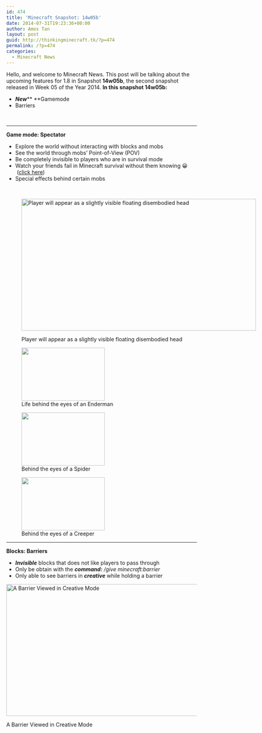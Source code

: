 ```yaml
---
id: 474
title: 'Minecraft Snapshot: 14w05b'
date: 2014-07-31T19:23:36+00:00
author: Amos Tan
layout: post
guid: http://thinkingminecraft.tk/?p=474
permalink: /?p=474
categories:
  - Minecraft News
---
```

Hello, and welcome to Minecraft News. This post will be talking about the upcoming features for 1.8 in Snapshot **14w05b**, the second snapshot released in Week 05 of the Year 2014. **In this snapshot 14w05b:**

  * _**New**_** **Gamemode
  * Barriers

&nbsp;

* * *

**Game mode: Spectator**

  * Explore the world without interacting with blocks and mobs
  * See the world through mobs&#8217; Point-of-View (POV)
  * Be completely invisible to players who are in survival mode
  * Watch your friends fail in Minecraft survival without them knowing 😀  (<a title="Newbie in Minecraft" href="http://thinkingminecraft.tk/?cat=4" target="_blank">click here</a>)
  * Special effects behind certain mobs

&nbsp;<figure id="attachment_533" style="width: 620px" class="wp-caption aligncenter">

[<img class="wp-image-533 size-medium" src="http://thinkingminecraft.tk/wp-content/uploads/2014/08/2014-08-06_23.13.59-620x348.png" alt="Player will appear as a slightly visible floating disembodied head  " width="620" height="348" srcset="http://128.199.175.217/wp-content/uploads/2014/08/2014-08-06_23.13.59-620x348.png 620w, http://128.199.175.217/wp-content/uploads/2014/08/2014-08-06_23.13.59.png 854w" sizes="(max-width: 620px) 100vw, 620px" />](http://thinkingminecraft.tk/wp-content/uploads/2014/08/2014-08-06_23.13.59.png)<figcaption class="wp-caption-text">Player will appear as a slightly visible floating disembodied head</figcaption></figure> 

<div id='gallery-2' class='gallery galleryid-474 gallery-columns-3 gallery-size-thumbnail'>
  <figure class='gallery-item'> 
  
  <div class='gallery-icon landscape'>
    <a href='http://128.199.175.217/?attachment_id=534#main'><img width="220" height="140" src="http://128.199.175.217/wp-content/uploads/2014/08/2014-08-06_23.16.14-220x140.png" class="attachment-thumbnail size-thumbnail" alt="" aria-describedby="gallery-2-534" /></a>
  </div><figcaption class='wp-caption-text gallery-caption' id='gallery-2-534'> Life behind the eyes of an Enderman </figcaption></figure><figure class='gallery-item'> 
  
  <div class='gallery-icon landscape'>
    <a href='http://128.199.175.217/?attachment_id=536#main'><img width="220" height="140" src="http://128.199.175.217/wp-content/uploads/2014/08/2014-08-06_23.16.47-220x140.png" class="attachment-thumbnail size-thumbnail" alt="" aria-describedby="gallery-2-536" /></a>
  </div><figcaption class='wp-caption-text gallery-caption' id='gallery-2-536'> Behind the eyes of a Spider </figcaption></figure><figure class='gallery-item'> 
  
  <div class='gallery-icon landscape'>
    <a href='http://128.199.175.217/?attachment_id=535#main'><img width="220" height="140" src="http://128.199.175.217/wp-content/uploads/2014/08/2014-08-06_23.24.33-220x140.png" class="attachment-thumbnail size-thumbnail" alt="" aria-describedby="gallery-2-535" /></a>
  </div><figcaption class='wp-caption-text gallery-caption' id='gallery-2-535'> Behind the eyes of a Creeper </figcaption></figure>
</div>

* * *

**Blocks: Barriers**

  * _**Invisible**_ blocks that does not like players to pass through
  * Only be obtain with the _**command:**_ _/give <player> minecraft:barrier <amount>_
  * Only able to see barriers in _**creative**_ while holding a barrier<figure id="attachment_537" style="width: 620px" class="wp-caption aligncenter">

[<img class="wp-image-537 size-medium" src="http://thinkingminecraft.tk/wp-content/uploads/2014/08/2014-08-06_23.19.11-620x348.png" alt="A Barrier Viewed in Creative Mode" width="620" height="348" srcset="http://128.199.175.217/wp-content/uploads/2014/08/2014-08-06_23.19.11-620x348.png 620w, http://128.199.175.217/wp-content/uploads/2014/08/2014-08-06_23.19.11.png 854w" sizes="(max-width: 620px) 100vw, 620px" />](http://thinkingminecraft.tk/wp-content/uploads/2014/08/2014-08-06_23.19.11.png)<figcaption class="wp-caption-text">A Barrier Viewed in Creative Mode</figcaption></figure> 

&nbsp;